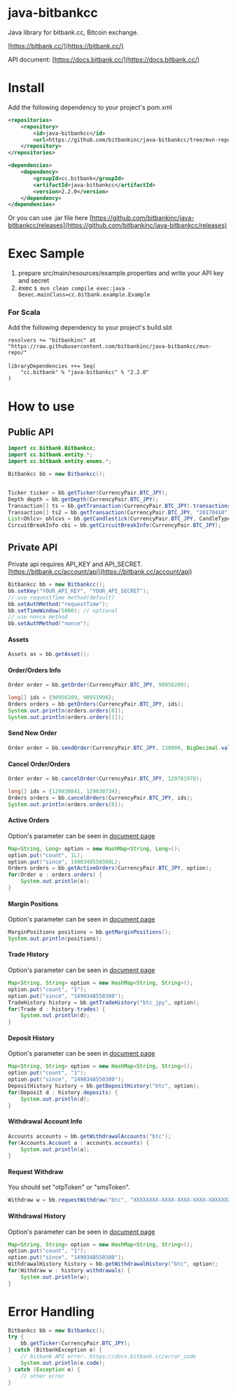 # java-bitbankcc
Java library for bitbank.cc, Bitcoin exchange.

[https://bitbank.cc/](https://bitbank.cc/)

API document: [https://docs.bitbank.cc/](https://docs.bitbank.cc/)

# Install
Add the following dependency to your project's pom.xml
```xml
<repositories>
    <repository>
        <id>java-bitbankcc</id>
        <url>https://github.com/bitbankinc/java-bitbankcc/tree/mvn-repo/</url>
    </repository>
</repositories>

<dependencies>
    <dependency>
        <groupId>cc.bitbank</groupId>
        <artifactId>java-bitbankcc</artifactId>
        <version>2.2.0</version>
    </dependency>
</dependencies>
```
Or you can use .jar file here [https://github.com/bitbankinc/java-bitbankcc/releases](https://github.com/bitbankinc/java-bitbankcc/releases)

# Exec Sample

1. prepare src/main/resources/example.properties and write your API key and secret
2. exec `$ mvn clean compile exec:java -Dexec.mainClass=cc.bitbank.example.Example`

### For Scala
Add the following dependency to your project's build.sbt
```
resolvers += "bitbankinc" at "https://raw.githubusercontent.com/bitbankinc/java-bitbankcc/mvn-repo/"
　
libraryDependencies ++= Seq(
    "cc.bitbank" % "java-bitbankcc" % "2.2.0"
)

```

# How to use
## Public API
```java
import cc.bitbank.Bitbankcc;
import cc.bitbank.entity.*;
import cc.bitbank.entity.enums.*;

Bitbankcc bb = new Bitbankcc();


Ticker ticker = bb.getTicker(CurrencyPair.BTC_JPY);
Depth depth = bb.getDepth(CurrencyPair.BTC_JPY);
Transaction[] ts = bb.getTransaction(CurrencyPair.BTC_JPY).transactions;
Transaction[] ts2 = bb.getTransaction(CurrencyPair.BTC_JPY, "20170410").transactions;
List<Ohlcv> ohlcvs = bb.getCandlestick(CurrencyPair.BTC_JPY, CandleType._1DAY, "2017").candlestick[0].getOhlcvList();
CircuitBreakInfo cbi = bb.getCircuitBreakInfo(CurrencyPair.BTC_JPY);

```

## Private API
Private api requires API_KEY and API_SECRET.
[https://bitbank.cc/account/api](https://bitbank.cc/account/api)

```java
Bitbankcc bb = new Bitbankcc();
bb.setKey("YOUR_API_KEY", "YOUR_API_SECRET");
// use requestTime method(default)
bb.setAuthMethod("requestTime");
bb.setTimeWindow(5000); // optional
// use nonce method
bb.setAuthMethod("nonce");
```

#### Assets
```java
Assets as = bb.getAsset();
```

#### Order/Orders Info
```java
Order order = bb.getOrder(CurrencyPair.BTC_JPY, 90956209);

long[] ids = {90956209, 90951996};
Orders orders = bb.getOrders(CurrencyPair.BTC_JPY, ids);
System.out.println(orders.orders[0]);
System.out.println(orders.orders[1]);
```

#### Send New Order
```java
Order order = bb.sendOrder(CurrencyPair.BTC_JPY, 130000, BigDecimal.valueOf(0.01), OrderSide.BUY, null, OrderType.LIMIT);
```

#### Cancel Order/Orders
```java
Order order = bb.cancelOrder(CurrencyPair.BTC_JPY, 129781978);

long[] ids = {129830841, 129830734};
Orders orders = bb.cancelOrders(CurrencyPair.BTC_JPY, ids);
System.out.println(orders.orders[0]);
```

#### Active Orders
Option's parameter can be seen in [document page](https://github.com/bitbankinc/bitbank-api-docs/blob/master/rest-api.md#fetch-active-orders)
```java
Map<String, Long> option = new HashMap<String, Long>();
option.put("count", 1L);
option.put("since", 1490348550380L);
Orders orders = bb.getActiveOrders(CurrencyPair.BTC_JPY, option);
for(Order o : orders.orders) {
    System.out.println(o);
}
```

#### Margin Positions
Option's parameter can be seen in [document page](https://github.com/bitbankinc/bitbank-api-docs/blob/master/rest-api.md#fetch-margin-positions)
```java
MarginPositions positions = bb.getMarginPositions();
System.out.println(positions);
```

#### Trade History
Option's parameter can be seen in [document page](https://github.com/bitbankinc/bitbank-api-docs/blob/master/rest-api.md#fetch-trade-history)
```java
Map<String, String> option = new HashMap<String, String>();
option.put("count", "1");
option.put("since", "1490348550380");
TradeHistory history = bb.getTradeHistory("btc_jpy", option);
for(Trade d : history.trades) {
    System.out.println(d);
}
```


#### Deposit History
Option's parameter can be seen in [document page](https://github.com/bitbankinc/bitbank-api-docs/blob/master/rest-api.md#fetch-deposit-history)
```java
Map<String, String> option = new HashMap<String, String>();
option.put("count", "1");
option.put("since", "1490348550380");
DepositHistory history = bb.getDepositHistory("btc", option);
for(Deposit d : history.deposits) {
    System.out.println(d);
}
```

#### Withdrawal Account Info
```java
Accounts accounts = bb.getWithdrawalAccounts("btc");
for(Accounts.Account a : accounts.accounts) {
    System.out.println(a);
}
```

#### Request Withdraw
You should set "otpToken" or "smsToken".
```java
Withdraw w = bb.requestWithdraw("btc", "XXXXXXXX-XXXX-XXXX-XXXX-XXXXXXXXXX", BigDecimal.valueOf(0.005), "867005", "");
```

#### Withdrawal History
Option's parameter can be seen in [document page](https://github.com/bitbankinc/bitbank-api-docs/blob/master/rest-api.md#fetch-withdrawal-history)
```java
Map<String, String> option = new HashMap<String, String>();
option.put("count", "1");
option.put("since", "1490348550380");
WithdrawalHistory history = bb.getWithdrawalHistory("btc", option);
for(Withdraw w : history.withdrawals) {
    System.out.println(w);
}
```


# Error Handling
```java
Bitbankcc bb = new Bitbankcc();
try {
    bb.getTicker(CurrencyPair.BTC_JPY);
} catch (BitbankException e) {
    // bitbank API error. https://docs.bitbank.cc/error_code
    System.out.println(e.code);
} catch (Exception e) {
    // other error
}
```
